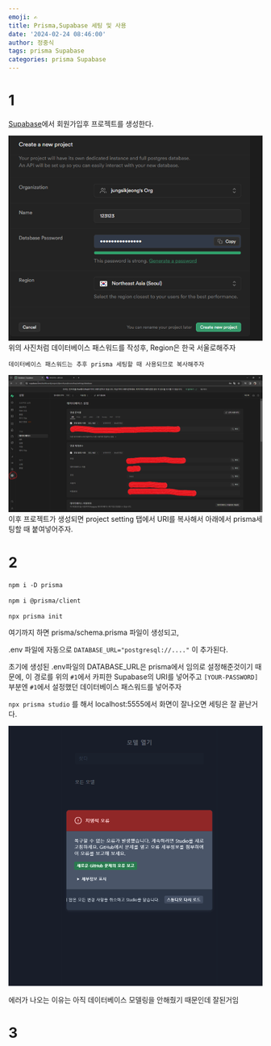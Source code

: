 ```yaml
---
emoji: ✍
title: Prisma,Supabase 세팅 및 사용
date: '2024-02-24 08:46:00'
author: 정중식
tags: prisma Supabase
categories: prisma Supabase
---
```


# 1

[Supabase](https://supabase.com)에서 회원가입후 프로젝트를 생성한다.

<img src='./1-1.png' alt=' img' />
위의 사진처럼 데이터베이스 패스워드를 작성후,
Region은 한국 서울로해주자

`데이터베이스 패스워드는 추후 prisma 세팅할 때 사용되므로 복사해주자`

<img src='./1-2.png' alt=' img' />
이후 프로젝트가 생성되면 project setting 탭에서 URI를 복사해서 아래에서
prisma세팅할 때 붙여넣어주자.

# 2

`npm i -D prisma`

`npm i @prisma/client`

`npx prisma init`

여기까지 하면 prisma/schema.prisma 파일이 생성되고,

.env 파일에 자동으로 `DATABASE_URL="postgresql://...."` 이 추가된다.

초기에 생성된 .env파일의 DATABASE_URL은 prisma에서 임의로 설정해준것이기 때문에,
이 경로를 위의 `#1`에서 카피한 Supabase의 URI를 넣어주고
`[YOUR-PASSWORD]` 부분엔 `#1`에서 설정했던 데이터베이스 패스워드를 넣어주자

`npx prisma studio` 를 해서 localhost:5555에서 화면이 잘나오면 세팅은 잘 끝난거다.

<img src='./2-1.png' alt=' img' />

에러가 나오는 이유는 아직 데이터베이스 모델링을 안해줬기 때문인데 잘된거임

# 3

```toc

```
